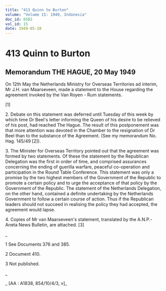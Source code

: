 ```yaml
---
title: "413 Quinn to Burton"
volume: "Volume 15: 1949, Indonesia"
doc_id: 6582
vol_id: 15
date: 1949-05-20
---
```


# 413 Quinn to Burton

## Memorandum THE HAGUE, 20 May 1949

On 12th May the Netherlands Ministry for Overseas Territories ad interim, Mr J.H. van Maarseveen, made a statement to the House regarding the agreement invoked by the Van Royen - Rum statements.

[1]

2\. Debate on this statement was deferred until Tuesday of this week by which time Dr Beel's letter informing the Queen of his desire to be relieved of his post, had reached The Hague. The result of this postponement was that more attention was devoted in the Chamber to the resignation of Dr Beel than to the substance of the Agreement. (See my memorandum No. Hag. 145/49 [2]).

3\. The Minister for Overseas Territory pointed out that the agreement was formed by two statements. Of these the statement by the Republican Delegation was the first in order of time, and comprised assurances concerning the ending of guerilla warfare, peaceful co-operation and participation in the Round Table Conference. This statement was only a promise by the two highest members of the Government of the Republic to promote a certain policy and to urge the acceptance of that policy by the Government of the Republic. The statement of the Netherlands Delegation, on the other hand, contained a definite undertaking by the Netherlands Government to follow a certain course of action. Thus if the Republican leaders should not succeed in realising the policy they had accepted, the agreement would lapse.

4\. Copies of Mr van Maarseveen's statement, translated by the A.N.P.-Aneta News Bulletin, are attached. [3]

_

1 See Documents 376 and 385.

2 Document 410.

3 Not published.

_

_ [AA : A1838, 854/10/4/3, v]_

